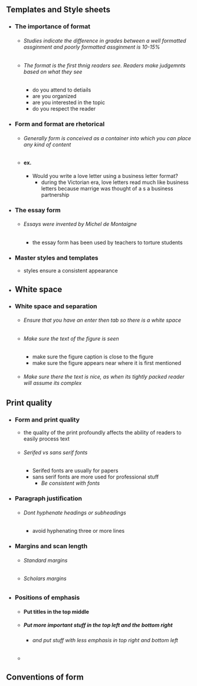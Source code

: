
## Templates and Style sheets
- ### The importance of format
	- ###### Studies indicate the difference in grades between a well formatted assginment and poorly formatted assginment is 10-15%
	- ###### The format is the first thnig readers see. Readers make judgemnts based on what they see
		- do you attend to detiails 
		- are you organized
		- are you interested in the topic
		- do you respect the reader
- ### Form and format are rhetorical
	- ###### Generally form is conceived as  a container into which you can place any kind of content
	- #### ex.
		- Would you write a love letter using a business letter format?
			- during the Victorian era, love letters read much like business letters because marrige was thought of a s a business partnership
- ### The essay form
	- ###### Essays were invented by Michel de Montaigne
		- the essay form has been used by teachers to torture students 
- ### Master styles and templates
	- styles ensure a consistent appearance 

- ## White space
- ### White space and separation
	- ###### Ensure that you have an enter then tab so there is a white space
	- ###### Make sure the text of the figure is seen
		- make sure the figure caption is close to the figure
		- make sure the figure appears near where it is first mentioned 
	- ###### Make sure there the text is nice, as when its tightly packed reader will assume its complex
## Print quality
- ### Form and print quality
	- the quality of the print profoundly affects the ability of readers to easily process text 
	- ###### Serifed vs sans serif fonts
		- Serifed fonts are usually for papers
		- sans serif fonts are more used for professional stuff
			- *Be consistent with fonts*
- ### Paragraph justification
	- ###### Dont hyphenate headings or subheadings
		- avoid hyphenating three or more lines
- ### Margins and scan length
	- ###### Standard margins 
	- ###### Scholars margins
- ### Positions of emphasis
	- #### Put titles in the top middle
	- ##### Put more important stuff in the top left and the bottom right
		- ###### and put stuff with less emphasis in top right and bottom left
	- 
## Conventions of form